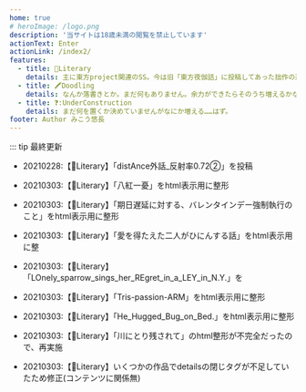 ```yaml
---
home: true
# heroImage: /logo.png
description: '当サイトは18歳未満の閲覧を禁止しています'
actionText: Enter
actionLink: /index2/
features:
  - title: 📖Literary
    details: 主に東方project関連のSS。今は旧「東方夜伽話」に投稿してあった拙作の避難所になっています。
  - title: 🖍Doodling
    details: なんか落書きとか。まだ何もありません。余力ができたらそのうち増えるかな。
  - title: ❓:UnderConstruction
    details: まだ何を置くか決めていませんがなにか増える……はず。
footer: Author みこう悠長
---
```

::: tip 最終更新
- 20210228:【📖Literary】「distAnce外話_反射率0.72②」を投稿

- 20210303:【📖Literary】「八紅一憂」をhtml表示用に整形
- 20210303:【📖Literary】「期日遅延に対する、バレンタインデー強制執行のこと」をhtml表示用に整形
- 20210303:【📖Literary】「愛を得たえた二人がひにんする話」をhtml表示用に整
- 20210303:【📖Literary】「LOnely_sparrow_sings_her_REgret_in_a_LEY_in_N.Y.」を 
- 20210303:【📖Literary】「Tris-passion-ARM」をhtml表示用に整形
- 20210303:【📖Literary】「He_Hugged_Bug_on_Bed.」をhtml表示用に整形
- 20210303:【📖Literary】「川にとり残されて」のhtml整形が不完全だったので、再実施
- 20210303:【📖Literary】いくつかの作品でdetailsの閉じタグが不足していたため修正(コンテンツに関係無)
